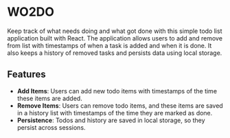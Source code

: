 # WO2DO
Keep track of what needs doing and what got done with this simple todo list application built with React. The application allows users to add and remove from list with timestamps of when a task is added and when it is done. It also keeps a history of removed tasks and persists data using local storage.

## Features

- **Add Items**: Users can add new todo items with timestamps of the time these items are added.
- **Remove Items**: Users can remove todo items, and these items are saved in a history list with timestamps of the time they are marked as done.
- **Persistence**: Todos and history are saved in local storage, so they persist across sessions.

